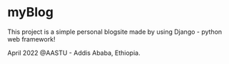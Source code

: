 # myBlog
This project is a simple personal blogsite made by using Django - python web framework!

April 2022 @AASTU - Addis Ababa, Ethiopia.
